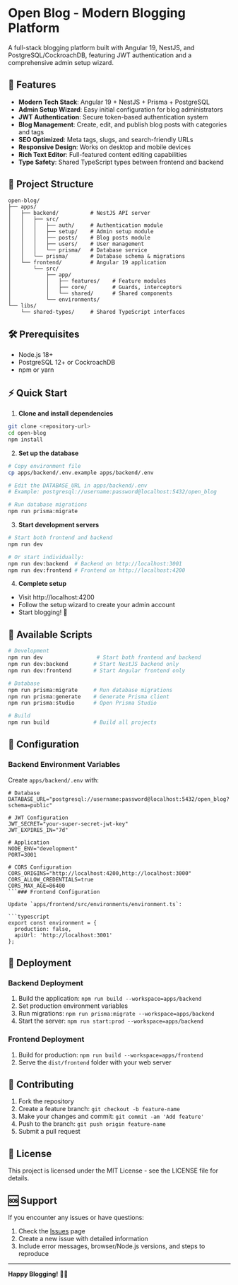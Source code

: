 # Open Blog - Modern Blogging Platform

A full-stack blogging platform built with Angular 19, NestJS, and PostgreSQL/CockroachDB, featuring JWT authentication and a comprehensive admin setup wizard.

## 🚀 Features

- **Modern Tech Stack**: Angular 19 + NestJS + Prisma + PostgreSQL
- **Admin Setup Wizard**: Easy initial configuration for blog administrators
- **JWT Authentication**: Secure token-based authentication system  
- **Blog Management**: Create, edit, and publish blog posts with categories and tags
- **SEO Optimized**: Meta tags, slugs, and search-friendly URLs
- **Responsive Design**: Works on desktop and mobile devices
- **Rich Text Editor**: Full-featured content editing capabilities
- **Type Safety**: Shared TypeScript types between frontend and backend

## 📁 Project Structure

```
open-blog/
├── apps/
│   ├── backend/          # NestJS API server
│   │   ├── src/
│   │   │   ├── auth/     # Authentication module
│   │   │   ├── setup/    # Admin setup module
│   │   │   ├── posts/    # Blog posts module
│   │   │   ├── users/    # User management
│   │   │   └── prisma/   # Database service
│   │   └── prisma/       # Database schema & migrations
│   └── frontend/         # Angular 19 application
│       └── src/
│           ├── app/
│           │   ├── features/    # Feature modules
│           │   ├── core/        # Guards, interceptors
│           │   └── shared/      # Shared components
│           └── environments/
└── libs/
    └── shared-types/     # Shared TypeScript interfaces
```

## 🛠️ Prerequisites

- Node.js 18+ 
- PostgreSQL 12+ or CockroachDB
- npm or yarn

## ⚡ Quick Start

1. **Clone and install dependencies**
```bash
git clone <repository-url>
cd open-blog
npm install
```

2. **Set up the database**
```bash
# Copy environment file
cp apps/backend/.env.example apps/backend/.env

# Edit the DATABASE_URL in apps/backend/.env
# Example: postgresql://username:password@localhost:5432/open_blog

# Run database migrations
npm run prisma:migrate
```

3. **Start development servers**
```bash
# Start both frontend and backend
npm run dev

# Or start individually:
npm run dev:backend  # Backend on http://localhost:3001
npm run dev:frontend # Frontend on http://localhost:4200
```

4. **Complete setup**
- Visit http://localhost:4200
- Follow the setup wizard to create your admin account
- Start blogging! 🎉

## 📝 Available Scripts

```bash
# Development
npm run dev                 # Start both frontend and backend
npm run dev:backend        # Start NestJS backend only
npm run dev:frontend       # Start Angular frontend only

# Database
npm run prisma:migrate     # Run database migrations  
npm run prisma:generate    # Generate Prisma client
npm run prisma:studio      # Open Prisma Studio

# Build
npm run build              # Build all projects
```

## 🔧 Configuration

### Backend Environment Variables

Create `apps/backend/.env` with:

```env
# Database
DATABASE_URL="postgresql://username:password@localhost:5432/open_blog?schema=public"

# JWT Configuration
JWT_SECRET="your-super-secret-jwt-key"
JWT_EXPIRES_IN="7d"

# Application
NODE_ENV="development"
PORT=3001

# CORS Configuration
CORS_ORIGINS="http://localhost:4200,http://localhost:3000"
CORS_ALLOW_CREDENTIALS=true
CORS_MAX_AGE=86400
```### Frontend Configuration

Update `apps/frontend/src/environments/environment.ts`:

```typescript
export const environment = {
  production: false,
  apiUrl: 'http://localhost:3001'
};
```

## 🚀 Deployment

### Backend Deployment
1. Build the application: `npm run build --workspace=apps/backend`
2. Set production environment variables
3. Run migrations: `npm run prisma:migrate --workspace=apps/backend`
4. Start the server: `npm run start:prod --workspace=apps/backend`

### Frontend Deployment  
1. Build for production: `npm run build --workspace=apps/frontend`
2. Serve the `dist/frontend` folder with your web server

## 🤝 Contributing

1. Fork the repository
2. Create a feature branch: `git checkout -b feature-name`
3. Make your changes and commit: `git commit -am 'Add feature'`
4. Push to the branch: `git push origin feature-name`
5. Submit a pull request

## 📄 License

This project is licensed under the MIT License - see the LICENSE file for details.

## 🆘 Support

If you encounter any issues or have questions:

1. Check the [Issues](../../issues) page
2. Create a new issue with detailed information
3. Include error messages, browser/Node.js versions, and steps to reproduce

---

**Happy Blogging!** 📝✨
